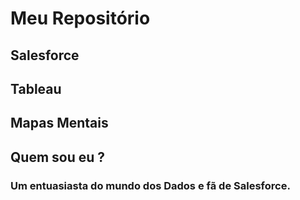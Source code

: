 # Meu Repositório

## Salesforce
## Tableau
## Mapas Mentais
## Quem sou eu ?
### Um entuasiasta do mundo dos Dados e fã de Salesforce.
